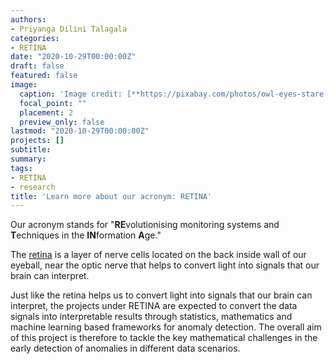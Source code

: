 ```yaml
---
authors:
- Priyanga Dilini Talagala
categories:
- RETINA
date: "2020-10-29T00:00:00Z"
draft: false
featured: false
image:
  caption: 'Image credit: [**https://pixabay.com/photos/owl-eyes-stare-bird-feather-beak-2361801/**](https://pixabay.com/photos/owl-eyes-stare-bird-feather-beak-2361801/)'
  focal_point: ""
  placement: 2
  preview_only: false
lastmod: "2020-10-29T00:00:00Z"
projects: []
subtitle: 
summary: 
tags:
- RETINA
- research
title: 'Learn more about our acronym: RETINA'
---
```



Our acronym stands for "**RE**volutionising monitoring systems and **T**echniques in the **IN**formation **A**ge." 

The [retina](https://en.wikipedia.org/wiki/Retina) is a layer of nerve cells located on the back inside wall of our eyeball, near the optic nerve that helps to convert light into signals that our brain can interpret.

Just like the retina helps us to convert light into signals that our brain can interpret, the projects under  RETINA are expected to convert the data signals into interpretable results through statistics, mathematics and machine learning  based frameworks for anomaly detection. The overall aim of this project is therefore to tackle the key mathematical challenges in the early detection of anomalies in different data scenarios.


